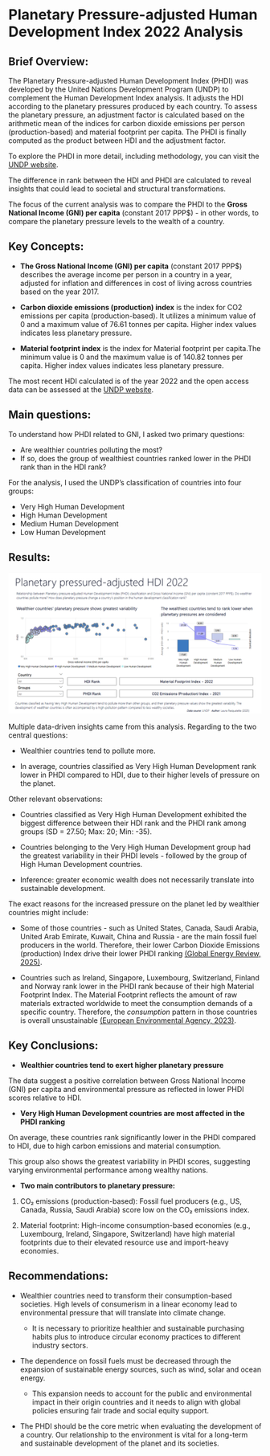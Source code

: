 # Planetary Pressure-adjusted Human Development Index 2022 Analysis

## **Brief Overview:**

The Planetary Pressure-adjusted Human Development Index (PHDI) was developed by the United Nations Development Program (UNDP) to complement the Human Development Index analysis. It adjusts the HDI according to the planetary pressures produced by each country. To assess the planetary pressure, an adjustment factor is calculated based on the arithmetic mean of the indices for carbon dioxide emissions per person (production-based) and material footprint per capita. The PHDI is finally computed as the product between HDI and the adjustment factor. 

To explore the PHDI in more detail, including methodology, you can visit the [UNDP website](https://hdr.undp.org/planetary-pressures-adjusted-human-development-index#/indicies/PHDI).

The difference in rank between the HDI and PHDI are calculated to reveal insights that could lead to societal and structural transformations. 

The focus of the current analysis was to compare the PHDI to the **Gross National Income (GNI) per capita** (constant 2017 PPP$) - in other words, to compare the planetary pressure levels to the wealth of a country.

## **Key Concepts:**

+	**The Gross National Income (GNI) per capita** (constant 2017 PPP$) describes the average income per person in a country in a year, adjusted for inflation and differences in cost of living across countries based on the year 2017.

+ **Carbon dioxide emissions (production) index** is the index for CO2 emissions per capita (production-based). It utilizes a minimum value of 0 and a maximum value of 76.61 tonnes per capita. Higher index values indicates less planetary pressure.

+ **Material footprint index** is the index for Material footprint per capita.The minimum value is 0 and the maximum value is of 140.82 tonnes per capita. Higher index values indicates less planetary pressure.

The most recent HDI calculated is of the year 2022 and the open access data can be assessed at the [UNDP website](https://hdr.undp.org/data-center/documentation-and-downloads).

## **Main questions:**

To understand how PHDI related to GNI, I asked two primary questions:

+ Are wealthier countries polluting the most?
+ If so, does the group of wealthiest countries ranked lower in the PHDI rank than in the HDI rank? 

For the analysis, I used the UNDP’s classification of countries into four groups:

+ Very High Human Development
+ High Human Development
+ Medium Human Development 
+ Low Human Development

## **Results:**

![Dashboard](https://github.com/lpasqualette/portfolioPHDI/blob/main/PHDIAnalysis.png)

Multiple data-driven insights came from this analysis. Regarding to the two central questions:

+ Wealthier countries tend to pollute more. 

+ In average, countries classified as Very High Human Development rank lower in PHDI compared to HDI, due to their higher levels of pressure on the planet.

Other relevant observations:

+ Countries classified as Very High Human Development exhibited the biggest difference between their HDI rank and the PHDI rank among groups (SD = 27.50; Max: 20; Min: -35). 

+ Countries belonging to the Very High Human Development group had the greatest variability in their PHDI levels - followed by the group of High Human Development countries.

+ Inference: greater economic wealth does not necessarily translate into sustainable development. 

The exact reasons for the increased pressure on the planet led by wealthier countries might include:

+ Some of those countries - such as United States, Canada, Saudi Arabia, United Arab Emirate, Kuwait, China and Russia - are the main fossil fuel producers in the world. Therefore, their lower Carbon Dioxide Emissions (production) Index drive their lower PHDI ranking [(Global Energy Review, 2025)](https://www.iea.org/reports/global-energy-review-2025).

+ Countries such as Ireland, Singapore, Luxembourg, Switzerland, Finland and Norway rank lower in the PHDI rank because of their high Material Footprint Index. The Material Footprint reflects the amount of raw materials extracted worldwide to meet the consumption demands of a specific country. Therefore, the *consumption* pattern in those countries is overall unsustainable [(European Environmental Agency, 2023)](https://www.eea.europa.eu/en/analysis/indicators/europes-material-footprint). 

## Key Conclusions:

+ **Wealthier countries tend to exert higher planetary pressure**

The data suggest a positive correlation between Gross National Income (GNI) per capita and environmental pressure as reflected in lower PHDI scores relative to HDI.

+ **Very High Human Development countries are most affected in the PHDI ranking**

On average, these countries rank significantly lower in the PHDI compared to HDI, due to high carbon emissions and material consumption.

This group also shows the greatest variability in PHDI scores, suggesting varying environmental performance among wealthy nations.

+ **Two main contributors to planetary pressure:**

1. CO₂ emissions (production-based): Fossil fuel producers (e.g., US, Canada, Russia, Saudi Arabia) score low on the CO₂ emissions index.

2. Material footprint: High-income consumption-based economies (e.g., Luxembourg, Ireland, Singapore, Switzerland) have high material footprints due to their elevated resource use and import-heavy economies.

## Recommendations:

+ Wealthier countries need to transform their consumption-based societies. High levels of consumerism in a linear economy lead to environmental pressure that will translate into climate change. 
  + It is necessary to prioritize healthier and sustainable purchasing habits plus to introduce circular economy practices to different industry sectors.
  
+ The dependence on fossil fuels must be decreased through the expansion of sustainable energy sources, such as wind, solar and ocean energy. 
  + This expansion needs to account for the public and environmental impact in their origin countries and it needs to align with global policies ensuring fair trade and social equity support.

+ The PHDI should be the core metric when evaluating the development of a country. Our relationship to the environment is vital for a long-term and sustainable development of the planet and its societies.
